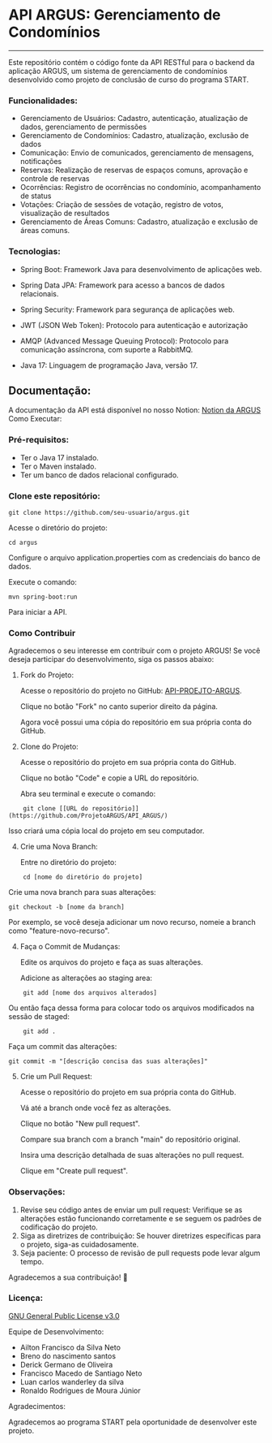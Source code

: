 # API ARGUS: Gerenciamento de Condomínios
---------------------------------------------------------------------------------------------------------------------------------------------------------------------------------------------------------

Este repositório contém o código fonte da API RESTful para o backend da aplicação ARGUS, um sistema de gerenciamento de condomínios desenvolvido como projeto de conclusão de curso do programa START.

### Funcionalidades:

- Gerenciamento de Usuários: Cadastro, autenticação, atualização de dados, gerenciamento de permissões
- Gerenciamento de Condomínios: Cadastro, atualização, exclusão de dados
- Comunicação: Envio de comunicados, gerenciamento de mensagens, notificações
- Reservas: Realização de reservas de espaços comuns, aprovação e controle de reservas
- Ocorrências: Registro de ocorrências no condomínio, acompanhamento de status
- Votações: Criação de sessões de votação, registro de votos, visualização de resultados
- Gerenciamento de Áreas Comuns: Cadastro, atualização e exclusão de áreas comuns.

### Tecnologias:

- Spring Boot: Framework Java para desenvolvimento de aplicações web.

- Spring Data JPA: Framework para acesso a bancos de dados relacionais.

- Spring Security: Framework para segurança de aplicações web.

- JWT (JSON Web Token): Protocolo para autenticação e autorização

- AMQP (Advanced Message Queuing Protocol): Protocolo para comunicação assíncrona, com suporte a RabbitMQ.

- Java 17: Linguagem de programação Java, versão 17.

## Documentação:

A documentação da API está disponível no nosso Notion: [Notion da ARGUS](https://www.notion.so/ARGUS-Memorial-de-Desenvolvimento-1135144534ed804b81bcf1912b0613e7?pvs=4)
Como Executar:

### Pré-requisitos:

- Ter o Java 17 instalado.
- Ter o Maven instalado.
- Ter um banco de dados relacional configurado.

### Clone este repositório:

          
    git clone https://github.com/seu-usuario/argus.git

        

Acesse o diretório do projeto:

```
cd argus
```


Configure o arquivo application.properties com as credenciais do banco de dados.

Execute o comando:

```
mvn spring-boot:run
```

Para iniciar a API.

### Como Contribuir

Agradecemos o seu interesse em contribuir com o projeto ARGUS! Se você deseja participar do desenvolvimento, siga os passos abaixo:

1. Fork do Projeto:

    Acesse o repositório do projeto no GitHub: [API-PROEJTO-ARGUS](https://github.com/ProjetoARGUS/API_ARGUS/).

    Clique no botão "Fork" no canto superior direito da página.

    Agora você possui uma cópia do repositório em sua própria conta do GitHub.

2. Clone do Projeto:

    Acesse o repositório do projeto em sua própria conta do GitHub.

    Clique no botão "Code" e copie a URL do repositório.

    Abra seu terminal e execute o comando:
   
```
    git clone [[URL do repositório]](https://github.com/ProjetoARGUS/API_ARGUS/)
```

Isso criará uma cópia local do projeto em seu computador.

4. Crie uma Nova Branch:

    Entre no diretório do projeto:

```
    cd [nome do diretório do projeto]
```

Crie uma nova branch para suas alterações:

```
git checkout -b [nome da branch]
```
    

Por exemplo, se você deseja adicionar um novo recurso, nomeie a branch como "feature-novo-recurso".

4. Faça o Commit de Mudanças:

    Edite os arquivos do projeto e faça as suas alterações.

    Adicione as alterações ao staging area:

```
    git add [nome dos arquivos alterados]
```

Ou então faça dessa forma para colocar todo os arquivos modificados na sessão de staged:

```
    git add .
```

Faça um commit das alterações:

```
git commit -m "[descrição concisa das suas alterações]"
```

   

5. Crie um Pull Request:

    Acesse o repositório do projeto em sua própria conta do GitHub.

    Vá até a branch onde você fez as alterações.

    Clique no botão "New pull request".

    Compare sua branch com a branch "main" do repositório original.

    Insira uma descrição detalhada de suas alterações no pull request.

    Clique em "Create pull request".

### Observações:

1. Revise seu código antes de enviar um pull request: Verifique se as alterações estão funcionando corretamente e se seguem os padrões de codificação do projeto.
2. Siga as diretrizes de contribuição: Se houver diretrizes específicas para o projeto, siga-as cuidadosamente.
3. Seja paciente: O processo de revisão de pull requests pode levar algum tempo.

Agradecemos a sua contribuição! 🎉

### Licença:

[GNU General Public License v3.0](./LICENSE.md)

Equipe de Desenvolvimento:

- Ailton Francisco da Silva Neto
- Breno do nascimento santos 
- Derick Germano de Oliveira
- Francisco Macedo de Santiago Neto
- Luan carlos wanderley da silva 
- Ronaldo Rodrigues de Moura Júnior


Agradecimentos:

Agradecemos ao programa START pela oportunidade de desenvolver este projeto.
